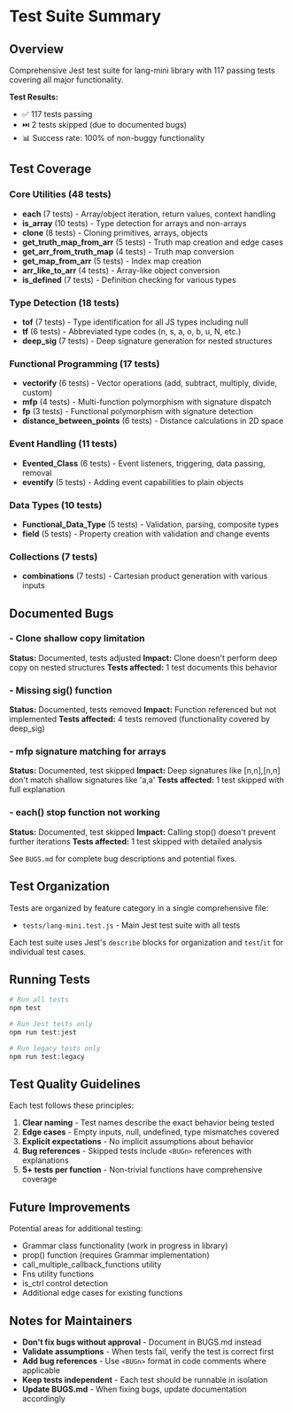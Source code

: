 # Test Suite Summary

## Overview
Comprehensive Jest test suite for lang-mini library with 117 passing tests covering all major functionality.

**Test Results:**
- ✅ 117 tests passing
- ⏭️ 2 tests skipped (due to documented bugs)
- 📊 Success rate: 100% of non-buggy functionality

## Test Coverage

### Core Utilities (48 tests)
- **each** (7 tests) - Array/object iteration, return values, context handling
- **is_array** (10 tests) - Type detection for arrays and non-arrays
- **clone** (8 tests) - Cloning primitives, arrays, objects
- **get_truth_map_from_arr** (5 tests) - Truth map creation and edge cases
- **get_arr_from_truth_map** (4 tests) - Truth map conversion
- **get_map_from_arr** (5 tests) - Index map creation
- **arr_like_to_arr** (4 tests) - Array-like object conversion
- **is_defined** (7 tests) - Definition checking for various types

### Type Detection (18 tests)
- **tof** (7 tests) - Type identification for all JS types including null
- **tf** (6 tests) - Abbreviated type codes (n, s, a, o, b, u, N, etc.)
- **deep_sig** (7 tests) - Deep signature generation for nested structures

### Functional Programming (17 tests)
- **vectorify** (6 tests) - Vector operations (add, subtract, multiply, divide, custom)
- **mfp** (4 tests) - Multi-function polymorphism with signature dispatch
- **fp** (3 tests) - Functional polymorphism with signature detection
- **distance_between_points** (6 tests) - Distance calculations in 2D space

### Event Handling (11 tests)
- **Evented_Class** (6 tests) - Event listeners, triggering, data passing, removal
- **eventify** (5 tests) - Adding event capabilities to plain objects

### Data Types (10 tests)
- **Functional_Data_Type** (5 tests) - Validation, parsing, composite types
- **field** (5 tests) - Property creation with validation and change events

### Collections (7 tests)
- **combinations** (7 tests) - Cartesian product generation with various inputs

## Documented Bugs

### <BUG1> - Clone shallow copy limitation
**Status:** Documented, tests adjusted
**Impact:** Clone doesn't perform deep copy on nested structures
**Tests affected:** 1 test documents this behavior

### <BUG2> - Missing sig() function
**Status:** Documented, tests removed
**Impact:** Function referenced but not implemented
**Tests affected:** 4 tests removed (functionality covered by deep_sig)

### <BUG3> - mfp signature matching for arrays
**Status:** Documented, test skipped
**Impact:** Deep signatures like [n,n],[n,n] don't match shallow signatures like 'a,a'
**Tests affected:** 1 test skipped with full explanation

### <BUG4> - each() stop function not working
**Status:** Documented, test skipped
**Impact:** Calling stop() doesn't prevent further iterations
**Tests affected:** 1 test skipped with detailed analysis

See `BUGS.md` for complete bug descriptions and potential fixes.

## Test Organization

Tests are organized by feature category in a single comprehensive file:
- `tests/lang-mini.test.js` - Main Jest test suite with all tests

Each test suite uses Jest's `describe` blocks for organization and `test`/`it` for individual test cases.

## Running Tests

```bash
# Run all tests
npm test

# Run Jest tests only
npm run test:jest

# Run legacy tests only
npm run test:legacy
```

## Test Quality Guidelines

Each test follows these principles:
1. **Clear naming** - Test names describe the exact behavior being tested
2. **Edge cases** - Empty inputs, null, undefined, type mismatches covered
3. **Explicit expectations** - No implicit assumptions about behavior
4. **Bug references** - Skipped tests include `<BUGn>` references with explanations
5. **5+ tests per function** - Non-trivial functions have comprehensive coverage

## Future Improvements

Potential areas for additional testing:
- Grammar class functionality (work in progress in library)
- prop() function (requires Grammar implementation)
- call_multiple_callback_functions utility
- Fns utility functions
- is_ctrl control detection
- Additional edge cases for existing functions

## Notes for Maintainers

- **Don't fix bugs without approval** - Document in BUGS.md instead
- **Validate assumptions** - When tests fail, verify the test is correct first
- **Add bug references** - Use `<BUGn>` format in code comments where applicable
- **Keep tests independent** - Each test should be runnable in isolation
- **Update BUGS.md** - When fixing bugs, update documentation accordingly
